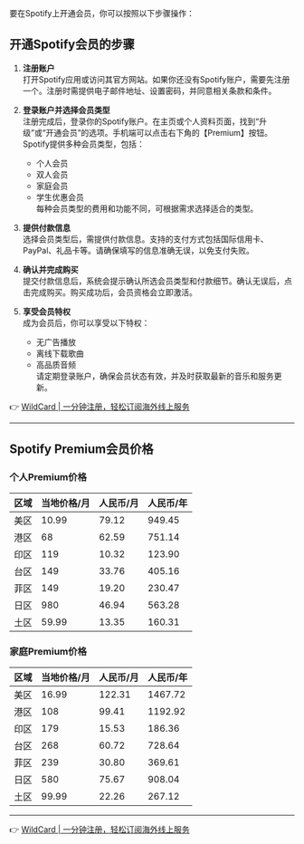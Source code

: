 要在Spotify上开通会员，你可以按照以下步骤操作：

## 开通Spotify会员的步骤

1. **注册账户**  
   打开Spotify应用或访问其官方网站。如果你还没有Spotify账户，需要先注册一个。注册时需提供电子邮件地址、设置密码，并同意相关条款和条件。

2. **登录账户并选择会员类型**  
   注册完成后，登录你的Spotify账户。在主页或个人资料页面，找到“升级”或“开通会员”的选项。手机端可以点击右下角的【Premium】按钮。  
   Spotify提供多种会员类型，包括：  
   - 个人会员  
   - 双人会员  
   - 家庭会员  
   - 学生优惠会员  
   每种会员类型的费用和功能不同，可根据需求选择适合的类型。

3. **提供付款信息**  
   选择会员类型后，需提供付款信息。支持的支付方式包括国际信用卡、PayPal、礼品卡等。请确保填写的信息准确无误，以免支付失败。

4. **确认并完成购买**  
   提交付款信息后，系统会提示确认所选会员类型和付款细节。确认无误后，点击完成购买。购买成功后，会员资格会立即激活。

5. **享受会员特权**  
   成为会员后，你可以享受以下特权：  
   - 无广告播放  
   - 离线下载歌曲  
   - 高品质音频  
   请定期登录账户，确保会员状态有效，并及时获取最新的音乐和服务更新。

👉 [WildCard | 一分钟注册，轻松订阅海外线上服务](https://bit.ly/bewildcard)

---

## Spotify Premium会员价格

### 个人Premium价格

| 区域 | 当地价格/月 | 人民币/月 | 人民币/年 |
|------|-------------|-----------|-----------|
| 美区 | 10.99       | 79.12     | 949.45    |
| 港区 | 68          | 62.59     | 751.14    |
| 印区 | 119         | 10.32     | 123.90    |
| 台区 | 149         | 33.76     | 405.16    |
| 菲区 | 149         | 19.20     | 230.47    |
| 日区 | 980         | 46.94     | 563.28    |
| 土区 | 59.99       | 13.35     | 160.31    |

### 家庭Premium价格

| 区域 | 当地价格/月 | 人民币/月 | 人民币/年 |
|------|-------------|-----------|-----------|
| 美区 | 16.99       | 122.31    | 1467.72   |
| 港区 | 108         | 99.41     | 1192.92   |
| 印区 | 179         | 15.53     | 186.36    |
| 台区 | 268         | 60.72     | 728.64    |
| 菲区 | 239         | 30.80     | 369.61    |
| 日区 | 580         | 75.67     | 908.04    |
| 土区 | 99.99       | 22.26     | 267.12    |

---

👉 [WildCard | 一分钟注册，轻松订阅海外线上服务](https://bit.ly/bewildcard)